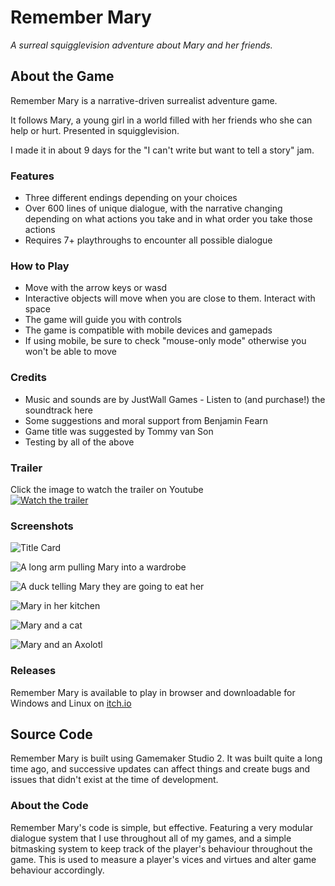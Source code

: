 # Remember Mary

*A surreal squigglevision adventure about Mary and her friends.*

## About the Game

Remember Mary is a narrative-driven surrealist adventure game.  

It follows Mary, a young girl in a world filled with her friends who she can help or hurt. Presented in squigglevision.  

I made it in about 9 days for the "I can't write but want to tell a story" jam.

### Features

- Three different endings depending on your choices
- Over 600 lines of unique dialogue, with the narrative changing depending on what actions you take and in what order you take those actions
- Requires 7+ playthroughs to encounter all possible dialogue

### How to Play

- Move with the arrow keys or wasd
- Interactive objects will move when you are close to them. Interact with space
- The game will guide you with controls
- The game is compatible with mobile devices and gamepads
- If using mobile, be sure to check "mouse-only mode" otherwise you won't be able to move

### Credits

- Music and sounds are by JustWall Games - Listen to (and purchase!) the soundtrack here
- Some suggestions and moral support from Benjamin Fearn
- Game title was suggested by Tommy van Son
- Testing by all of the above

### Trailer

Click the image to watch the trailer on Youtube  
[![Watch the trailer](http://i3.ytimg.com/vi/o0MUKeX7Zik/hqdefault.jpg)](https://www.youtube.com/watch?v=o0MUKeX7Zik)

### Screenshots

![Title Card](https://img.itch.zone/aW1nLzQ5NDY1MzkucG5n/315x250%23c/ll1kwh.png)

![A long arm pulling Mary into a wardrobe](https://img.itch.zone/aW1hZ2UvNzE0NTQ2LzM5OTU5MDYucG5n/347x500/p0dx7H.png)

![A duck telling Mary they are going to eat her](https://img.itch.zone/aW1hZ2UvNzE0NTQ2LzM5OTU5MDQucG5n/347x500/BtIabI.png)

![Mary in her kitchen](https://img.itch.zone/aW1hZ2UvNzE0NTQ2LzM5OTU5MDMucG5n/347x500/95MG%2Bq.png)

![Mary and a cat](https://img.itch.zone/aW1hZ2UvNzE0NTQ2LzM5OTU5MDUucG5n/347x500/OVRea0.png)

![Mary and an Axolotl](https://img.itch.zone/aW1hZ2UvNzE0NTQ2LzM5OTU5MDcucG5n/347x500/TK4X6V.png)

### Releases

Remember Mary is available to play in browser and downloadable for Windows and Linux on [itch.io](https://eatkin.itch.io/remember-mary)

## Source Code

Remember Mary is built using Gamemaker Studio 2. It was built quite a long time ago, and successive updates can affect things and create bugs and issues that didn't exist at the time of development.

### About the Code

Remember Mary's code is simple, but effective. Featuring a very modular dialogue system that I use throughout all of my games, and a simple bitmasking system to keep track of the player's behaviour throughout the game. This is used to measure a player's vices and virtues and alter game behaviour accordingly.
